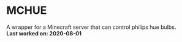 # MCHUE
 A wrapper for a Minecraft server that can control philips hue bulbs.  
 **Last worked on: 2020-08-01**